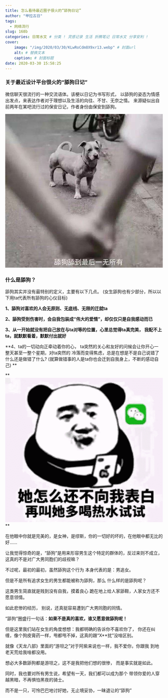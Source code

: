 ```yaml
---
title: 怎么看待最近圈子很火的“舔狗日记”
author: "甲拉古日"
tags:
  - 网络流行
slug: 168b
categories: 日常水文 # 分类 ! 灵感记录 生活 折腾笔记 日常水文 分享安利 !
cover:
    image: "/img/2020/03/30/KLwRoCdm8X9xr13.webp" # 封面url
    alt: # 替换文本
    caption: # 封面标题
date: 2020-03-30 15:58:25
---
```

### 关于最近设计平台很火的“舔狗日记”

微信聊天很流行的一种交流语体。该梗以日记为书写形式， 以舔狗的姿态为情感出发点，来表达作者对于理想以及生活的向往、不甘、无奈之情。 来源疑似出自前两年在某吧流行过的保安日记，作者身份由保安到舔狗。

![](/img/2020/03/30/timg.jpg)

### 什么是舔狗？

舔狗其实并没有最特别的定义，主要有以下几点。 (女生舔狗也有少部分，所以以下用ta代表所有舔狗的心仪目标) 

**1、舔狗对喜欢的人会无原则、无底线、无限的迁就ta**

**2、舔狗受到伤害时，会自我包装成“伟大的爱情”，却仅仅只是自我感动而已**

**3、从一开始就没有把自己放在与ta对等的位置，心里总觉得ta真完美， 我配不上ta，就默默看着，默默付出就好**

**4、ta的一切动向正牵动着你的心， ta突然的关心和友好的问候会让你开心一整天甚至一整个星期，对ta突然的 冷落而变得焦虑，总是在想是不是自己说错了什么还是做错了什么? (就算做错事的人是ta你也会迁到自我身上，不断的感动自己) **

**![](/img/2020/03/30/KLwRoCdm8X9xr13.webp) **



在他眼中你就是完美的，是女神，是缪斯，你的一切好的坏的，在他眼中都无比的好…… 

让我觉得惊奇的是，“舔狗”是用来形容男生这个特定的群体的，反过来则不成立， 这真的不是对广大男同胞们的歧视嘛？

不过呢，最初的最初，虽然舔狗这个行为 本身代表的是：男追女。

但是不是所有追求女生的男生都能被称为舔狗，那么 什么样的是舔狗呢？

这类男生简直就是贱到没有自我，摸着良心 跪在地上给人家舔鞋，人家女方还不愿意领情。

如此悲惨的经历， 别说，还真挺容易遭到广大男同胞的同情。 

“舔狗”圈盛行一句话：**如果不是真的喜欢，谁又愿意做舔狗呢！** 

但是这里我们站在女生的角度想想：我都明确的告诉你不喜欢你了， 你还在纠缠，像个狗皮膏药一样，甩都甩不掉，这真的跟“X\*\*扰”没啥区别。

 就像《天龙八部》里面的“游坦之”对于阿紫来说也一样，我不爱你，你跟我 到地老天荒给我啥都没用。

想必大多数舔狗都是游坦之，这不是我把他们想的很惨， 而是事实就是如此。

同时，我也要对所有男生说，希望有一天，我们都可以成为那个 带领你爱的人穿越黑暗，不再惧怕黑夜的骑士。

 而不是一只，可怜巴巴地讨好她，无止境妥协，一昧退让的“舔狗”